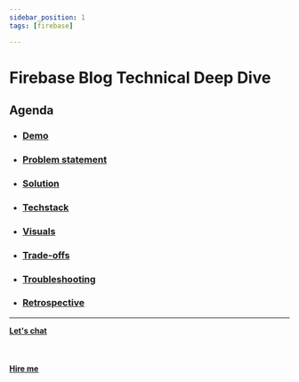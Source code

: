 ```yaml
---
sidebar_position: 1
tags: [firebase]

---
```


# Firebase Blog Technical Deep Dive



## Agenda
* ### [Demo](/docs/projects/Firebase%20blog%20application/demo)
* ### [Problem statement](/docs/projects/Firebase%20blog%20application/problemstatement)
* ### [Solution](/docs/projects/Firebase%20blog%20application/solution)
* ###  [Techstack](/docs/projects/Firebase%20blog%20application/techstack)
* ###  [Visuals](/docs/projects/Firebase%20blog%20application/visuals)
* ###  [Trade-offs](/docs/projects/Firebase%20blog%20application/tradeoffs)
* ###  [Troubleshooting](/docs/projects/Firebase%20blog%20application/troubleshooting)
* ###  [Retrospective](/docs/projects/Firebase%20blog%20application/retrospective)


<hr></hr>

<a href="https://calendly.com/mattherzog/quick-chat" target="_blank"><b><u>Let's chat</u></b></a>
<br></br>
<br></br>
<a href="https://directsystems.io/" target="_blank"><b><u>Hire me</u></b></a>
